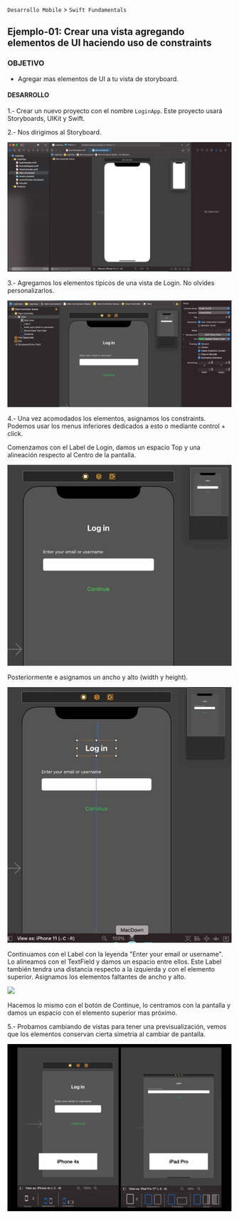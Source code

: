 
`Desarrollo Mobile` > `Swift Fundamentals`


## Ejemplo-01: Crear una vista agregando elementos de UI haciendo uso de constraints

### OBJETIVO

- Agregar mas elementos de UI a tu vista de storyboard.

#### DESARROLLO

1.- Crear un nuevo proyecto con el nombre `LoginApp`. Este proyecto usará Storyboards, UIKit y Swift.

2.- Nos dirigimos al Storyboard.

![](1.png)

3.- Agregamos los elementos tipicos de una vista de Login. No olvides personalizarlos.

![](2.png)

4.- Una vez acomodados los elementos, asignamos los constraints. Podemos usar los menus inferiores dedicados a esto o mediante control + click.

Comenzamos con el Label de Login, damos un espacio Top y una alineación respecto al Centro de la pantalla. 

![](3.gif)

Posteriormente e asignamos un ancho y alto (width y height).

![](4.gif)

Continuamos con el Label con la leyenda "Enter your email or username". Lo alineamos con el TextField y damos un espacio entre ellos.
Este Label también tendra una distancia respecto a la izquierda y con el elemento superior. Asignamos los elementos faltantes de ancho y alto.

![](5.gif)

Hacemos lo mismo con el botón de Continue, lo centramos con la pantalla y damos un espacio con el elemento superior mas próximo.

5.- Probamos cambiando de vistas para tener una previsualización, vemos que los elementos conservan cierta simetria al cambiar de pantalla.

![](6.png)




